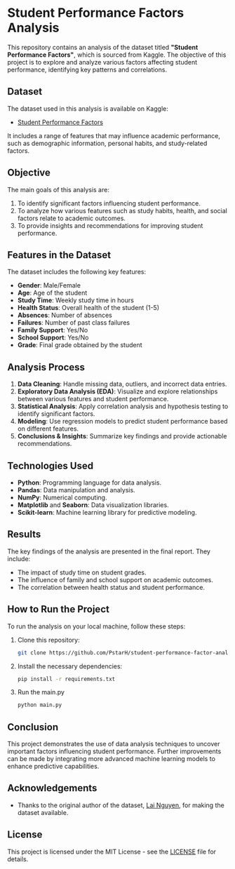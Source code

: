 # Student Performance Factors Analysis

This repository contains an analysis of the dataset titled **"Student Performance Factors"**, which is sourced from Kaggle. The objective of this project is to explore and analyze various factors affecting student performance, identifying key patterns and correlations.

## Dataset

The dataset used in this analysis is available on Kaggle:

- [Student Performance Factors](https://www.kaggle.com/datasets/lainguyn123/student-performance-factors)

It includes a range of features that may influence academic performance, such as demographic information, personal habits, and study-related factors.

## Objective

The main goals of this analysis are:
1. To identify significant factors influencing student performance.
2. To analyze how various features such as study habits, health, and social factors relate to academic outcomes.
3. To provide insights and recommendations for improving student performance.

## Features in the Dataset

The dataset includes the following key features:

- **Gender**: Male/Female
- **Age**: Age of the student
- **Study Time**: Weekly study time in hours
- **Health Status**: Overall health of the student (1-5)
- **Absences**: Number of absences
- **Failures**: Number of past class failures
- **Family Support**: Yes/No
- **School Support**: Yes/No
- **Grade**: Final grade obtained by the student

## Analysis Process

1. **Data Cleaning**: Handle missing data, outliers, and incorrect data entries.
2. **Exploratory Data Analysis (EDA)**: Visualize and explore relationships between various features and student performance.
3. **Statistical Analysis**: Apply correlation analysis and hypothesis testing to identify significant factors.
4. **Modeling**: Use regression models to predict student performance based on different features.
5. **Conclusions & Insights**: Summarize key findings and provide actionable recommendations.

## Technologies Used

- **Python**: Programming language for data analysis.
- **Pandas**: Data manipulation and analysis.
- **NumPy**: Numerical computing.
- **Matplotlib** and **Seaborn**: Data visualization libraries.
- **Scikit-learn**: Machine learning library for predictive modeling.

## Results

The key findings of the analysis are presented in the final report. They include:
- The impact of study time on student grades.
- The influence of family and school support on academic outcomes.
- The correlation between health status and student performance.

## How to Run the Project

To run the analysis on your local machine, follow these steps:

1. Clone this repository:
    ```bash
    git clone https://github.com/PstarH/student-performance-factor-analysis
    ```
2. Install the necessary dependencies:
    ```bash
    pip install -r requirements.txt
    ```
3. Run the main.py
    ```bash
    python main.py
    ```

## Conclusion

This project demonstrates the use of data analysis techniques to uncover important factors influencing student performance. Further improvements can be made by integrating more advanced machine learning models to enhance predictive capabilities.

## Acknowledgements

- Thanks to the original author of the dataset, [Lai Nguyen](https://www.kaggle.com/lainguyn123), for making the dataset available.

## License

This project is licensed under the MIT License - see the [LICENSE](LICENSE) file for details.
